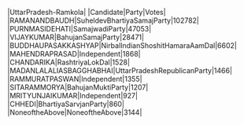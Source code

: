 
|UttarPradesh-Ramkola|
|Candidate|Party|Votes|
|RAMANANDBAUDH|SuheldevBhartiyaSamajParty|102782|
|PURNMASIDEHATI|SamajwadiParty|47053|
|VIJAYKUMAR|BahujanSamajParty|28471|
|BUDDHAUPASAKKASHYAP|NirbalIndianShoshitHamaraAamDal|6602|
|MAHENDRAPRASAD|Independent|1868|
|CHANDARIKA|RashtriyaLokDal|1528|
|MADANLALALIASBAGGHABHAI|UttarPradeshRepublicanParty|1466|
|RAMMURATPASWAN|Independent|1355|
|SITARAMMORYA|BahujanMuktiParty|1207|
|MRITYUNJAIKUMAR|Independent|927|
|CHHEDI|BhartiyaSarvjanParty|860|
|NoneoftheAbove|NoneoftheAbove|3144|
